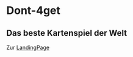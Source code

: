 # Dont-4get

## Das beste Kartenspiel der Welt


Zur [LandingPage](https://oliveroeguet.github.io/Dont-4get)
